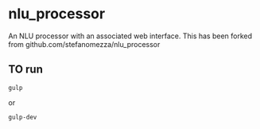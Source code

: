 # nlu_processor
An NLU processor with an associated web interface. This has been forked from  github.com/stefanomezza/nlu_processor

## TO run
``` 
gulp
```
or
```
gulp-dev
```
